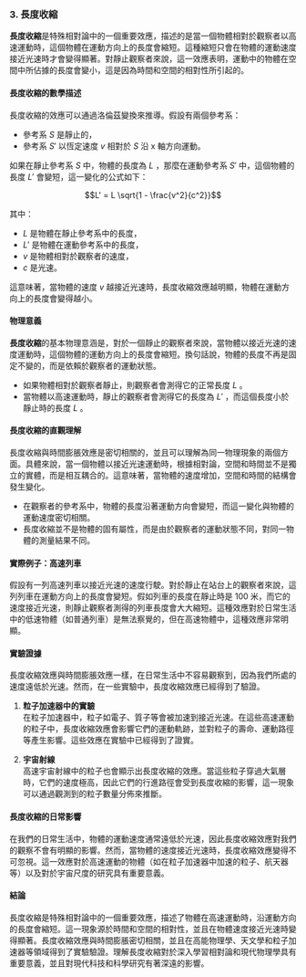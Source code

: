 ### 3. 長度收縮

**長度收縮**是特殊相對論中的一個重要效應，描述的是當一個物體相對於觀察者以高速運動時，這個物體在運動方向上的長度會縮短。這種縮短只會在物體的運動速度接近光速時才會變得顯著。對靜止觀察者來說，這一效應表明，運動中的物體在空間中所佔據的長度會變小，這是因為時間和空間的相對性所引起的。

#### 長度收縮的數學描述

長度收縮的效應可以通過洛倫茲變換來推導。假設有兩個參考系：
- 參考系  $`S`$  是靜止的，
- 參考系  $`S'`$  以恆定速度  $`v`$  相對於  $`S`$  沿 x 軸方向運動。

如果在靜止參考系  $`S`$  中，物體的長度為  $`L`$ ，那麼在運動參考系  $`S'`$  中，這個物體的長度  $`L'`$  會變短，這一變化的公式如下：


```math
L' = L \sqrt{1 - \frac{v^2}{c^2}}
```


其中：
-  $`L`$  是物體在靜止參考系中的長度，
-  $`L'`$  是物體在運動參考系中的長度，
-  $`v`$  是物體相對於觀察者的速度，
-  $`c`$  是光速。

這意味著，當物體的速度  $`v`$  越接近光速時，長度收縮效應越明顯，物體在運動方向上的長度會變得越小。

#### 物理意義

**長度收縮**的基本物理意涵是，對於一個靜止的觀察者來說，當物體以接近光速的速度運動時，這個物體的運動方向上的長度會縮短。換句話說，物體的長度不再是固定不變的，而是依賴於觀察者的運動狀態。

- 如果物體相對於觀察者靜止，則觀察者會測得它的正常長度  $`L`$ 。
- 當物體以高速運動時，靜止的觀察者會測得它的長度為  $`L'`$ ，而這個長度小於靜止時的長度  $`L`$ 。

#### 長度收縮的直觀理解

長度收縮與時間膨脹效應是密切相關的，並且可以理解為同一物理現象的兩個方面。具體來說，當一個物體以接近光速運動時，根據相對論，空間和時間並不是獨立的實體，而是相互耦合的。這意味著，當物體的速度增加，空間和時間的結構會發生變化。

- 在觀察者的參考系中，物體的長度沿著運動方向會變短，而這一變化與物體的運動速度密切相關。
- 長度收縮並不是物體的固有屬性，而是由於觀察者的運動狀態不同，對同一物體的測量結果不同。

#### 實際例子：高速列車

假設有一列高速列車以接近光速的速度行駛。對於靜止在站台上的觀察者來說，這列列車在運動方向上的長度會變短。假如列車的長度在靜止時是 100 米，而它的速度接近光速，則靜止觀察者測得的列車長度會大大縮短。這種效應對於日常生活中的低速物體（如普通列車）是無法察覺的，但在高速物體中，這種效應非常明顯。

#### 實驗證據

長度收縮效應與時間膨脹效應一樣，在日常生活中不容易觀察到，因為我們所處的速度遠低於光速。然而，在一些實驗中，長度收縮效應已經得到了驗證。

1. **粒子加速器中的實驗**  
   在粒子加速器中，粒子如電子、質子等會被加速到接近光速。在這些高速運動的粒子中，長度收縮效應會影響它們的運動軌跡，並對粒子的壽命、運動路徑等產生影響。這些效應在實驗中已經得到了證實。

2. **宇宙射線**  
   高速宇宙射線中的粒子也會顯示出長度收縮的效應。當這些粒子穿過大氣層時，它們的速度極高，因此它們的行進路徑會受到長度收縮的影響，這一現象可以通過觀測到的粒子數量分佈來推斷。

#### 長度收縮的日常影響

在我們的日常生活中，物體的運動速度通常遠低於光速，因此長度收縮效應對我們的觀察不會有明顯的影響。然而，當物體的速度接近光速時，長度收縮效應變得不可忽視。這一效應對於高速運動的物體（如在粒子加速器中加速的粒子、航天器等）以及對於宇宙尺度的研究具有重要意義。

#### 結論

長度收縮是特殊相對論中的一個重要效應，描述了物體在高速運動時，沿運動方向的長度會縮短。這一現象源於時間和空間的相對性，並且在物體速度接近光速時變得顯著。長度收縮效應與時間膨脹密切相關，並且在高能物理學、天文學和粒子加速器等領域得到了實驗驗證。理解長度收縮對於深入學習相對論和現代物理學具有重要意義，並且對現代科技和科學研究有著深遠的影響。